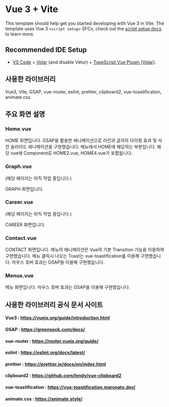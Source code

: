 # Vue 3 + Vite

This template should help get you started developing with Vue 3 in Vite. The template uses Vue 3 `<script setup>` SFCs, check out the [script setup docs](https://v3.vuejs.org/api/sfc-script-setup.html#sfc-script-setup) to learn more.

## Recommended IDE Setup

-   [VS Code](https://code.visualstudio.com/) + [Volar](https://marketplace.visualstudio.com/items?itemName=Vue.volar) (and disable Vetur) + [TypeScript Vue Plugin (Volar)](https://marketplace.visualstudio.com/items?itemName=Vue.vscode-typescript-vue-plugin).

## 사용한 라이브러리

Vue3, Vite, GSAP, vue-router, eslint, prettier, clipboard2, vue-toastification, animate.css

## 주요 화면 설명

### Home.vue

HOME 화면입니다. GSAP을 활용한 애니메이션으로 라인과 글자의 타이핑 효과 및 사진 슬라이드 애니메이션을 구현했습니다. 메뉴에서 HOME에 해당하는 부분입니다. 해당 vue에 Component로 HOME2.vue, HOME4.vue가 포함됩니다.

### Graph.vue

(해당 페이지는 아직 작업 중입니다.)

GRAPH 화면입니다.

### Career.vue

(해당 페이지는 아직 작업 중입니다.)

CAREER 화면입니다.

### Contact.vue

CONTACT 화면입니다. 메뉴의 애니메이션은 Vue의 기본 Transition 기능을 이용하여 구현했습니다. 메뉴 클릭시 나오는 Toast는 vue-toastification를 이용해 구현했습니다. 마우스 호버 효과는 GSAP을 이용해 구현했습니다.

### Menus.vue

메뉴 화면입니다. 마우스 호버 효과는 GSAP을 이용해 구현했습니다.

## 사용한 라이브러리 공식 문서 사이트

#### Vue3 : https://vuejs.org/guide/introduction.html

#### GSAP : https://greensock.com/docs/

#### vue-router : https://router.vuejs.org/guide/

#### eslint : https://eslint.org/docs/latest/

#### prettier : https://prettier.io/docs/en/index.html

#### clipboard2 : https://github.com/Inndy/vue-clipboard2

#### vue-toastification : https://vue-toastification.maronato.dev/

#### animate.css : https://animate.style/
